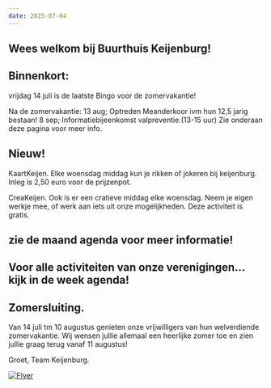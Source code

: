 ```yaml
---
date: 2025-07-04
---
```


## Wees welkom bij Buurthuis Keijenburg!

## Binnenkort:
vrijdag 14 juli is de laatste Bingo voor de zomervakantie!

Na de zomervakantie:
13 aug; Optreden Meanderkoor ivm hun 12,5 jarig bestaan!
8 sep; Informatiebijeenkomst valpreventie.(13-15 uur) Zie onderaan deze pagina voor meer info.

## Nieuw!

KaartKeijen.
  Elke woensdag middag kun je rikken of jokeren bij keijenburg. Inleg is 2,50 euro voor de prijzenpot.

CreaKeijen.
  Ook is er een cratieve middag elke woensdag. Neem je eigen werkje mee, of werk aan iets uit onze mogelijkheden. 
  Deze activiteit is gratis.

## zie de maand agenda voor meer informatie!

## Voor alle activiteiten van onze verenigingen... kijk in de week agenda!



## Zomersluiting.
Van 14 juli tm 10 augustus genieten onze vrijwilligers van hun welverdiende zomervakantie.
Wij wensen jullie allemaal een heerlijke zomer toe en zien jullie graag terug vanaf 11 augustus!

Groet,
Team Keijenburg.

[![Flyer](/images/content/flyer_burgerhout_2025_small.jpg)](/images/content/flyer_burgerhout_2025.jpg)
